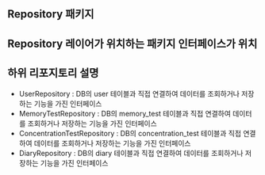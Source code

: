 ## Repository 패키지
Repository 레이어가 위치하는 패키지
인터페이스가 위치
---
## 하위 리포지토리 설명
- UserRepository : DB의 user 테이블과 직접 연결하여 데이터를 조회하거나 저장하는 기능을 가진 인터페이스
- MemoryTestRepository :  DB의 memory_test 테이블과 직접 연결하여 데이터를 조회하거나 저장하는 기능을 가진 인터페이스
- ConcentrationTestRepository :  DB의 concentration_test 테이블과 직접 연결하여 데이터를 조회하거나 저장하는 기능을 가진 인터페이스
- DiaryRepository :  DB의 diary 테이블과 직접 연결하여 데이터를 조회하거나 저장하는 기능을 가진 인터페이스